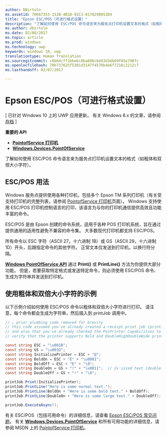 ```yaml
---
author: DBirtolo
ms.assetid: 70667353-152B-4B18-92C1-0178298052D4
title: "Epson ESC/POS（可进行格式设置）"
description: "了解如何使用 ESC/POS 命令语言来为服务点打印机设置文本的格式（如粗体和双倍大小字符）。"
ms.author: dbirtolo
ms.date: 02/08/2017
ms.topic: article
ms.prod: windows
ms.technology: uwp
keywords: windows 10, uwp
translationtype: Human Translation
ms.sourcegitcommit: c6b64cff1bbebc8ba69bc6e03d34b69f85e798fc
ms.openlocfilehash: 70b737625f5301d3147f4570b4e6f7216c2212c7
ms.lasthandoff: 02/07/2017

---
```

# <a name="epson-escpos-with-formatting"></a>Epson ESC/POS（可进行格式设置）

\[ 已针对 Windows 10 上的 UWP 应用更新。 有关 Windows 8.x 的文章，请参阅[存档](http://go.microsoft.com/fwlink/p/?linkid=619132) \]

**重要的 API**

-   [**PointofService 打印机**](https://msdn.microsoft.com/library/windows/apps/Mt426652)
-   [**Windows.Devices.PointOfService**](https://msdn.microsoft.com/library/windows/apps/Dn298071)

了解如何使用 ESC/POS 命令语言来为服务点打印机设置文本的格式（如粗体和双倍大小字符）。

## <a name="escpos-usage"></a>ESC/POS 用法

Windows 服务点提供使用各种打印机，包括多个 Epson TM 系列打印机（有关受支持打印机的完整列表，请参阅 [PointofService 打印机](https://msdn.microsoft.com/library/windows/apps/Mt426652)页面）。 Windows 支持使用 ESC/POS 打印机控制语言的打印，该语言为与你的打印机通信提供高效且功能丰富的命令。

ESC/POS 是由 Epson 创建的命令系统，适用于各种 POS 打印机系统，旨在通过提供通用的适用性避免不兼容的命令集。 大多数现代打印机都支持 ESC/POS。

所有命令以 ESC 字符（ASCII 27，十六进制 1B）或 GS（ASCII 29，十六进制 1D）开头，后跟指定命令的其他字符。 正常文本仅发送到打印机，以换行符分隔。

[**Windows PointOfService API**](https://msdn.microsoft.com/library/windows/apps/Dn298071) 通过 **Print()** 或 **PrintLine()** 方法为你提供大部分功能。 但是，若要获取特定格式或发送特定命令，则必须使用 ESC/POS 命令、生成为字符串并发送到打印机。

## <a name="example-using-bold-and-double-size-characters"></a>使用粗体和双倍大小字符的示例

以下示例介绍如何使用 ESC/POS 命令以粗体和双倍大小字符进行打印。 请注意，每个命令都会生成为字符串，然后插入到 printJob 调用中。

```csharp
// … prior plumbing code removed for brevity
// this code assumed you've already created a receipt print job (printJob)
// and also that you've already checked the PosPrinter Capabilities to
// verify that the printer supports Bold and DoubleHighDoubleWide print modes

const string ESC = "\u001B";
const string GS = "\u001D";
const string InitializePrinter = ESC + "@";
const string BoldOn = ESC + "E" + "\u0001";
const string BoldOff = ESC + "E" + "\0";
const string DoubleOn = GS + "!" + "\u0011";  // 2x sized text (double-high + double-wide)
const string DoubleOff = GS + "!" + "\0";

printJob.Print(InitializePrinter);
printJob.PrintLine("Here is some normal text.");
printJob.PrintLine(BoldOn + "Here is some bold text." + BoldOff);
printJob.PrintLine(DoubleOn + "Here is some large text." + DoubleOff);

printJob.ExecuteAsync();
```

有关 ESC/POS（包括可用命令）的详细信息，请查看 [Epson ESC/POS 常见问题](http://content.epson.de/fileadmin/content/files/RSD/downloads/escpos.pdf)。 有关 [**Windows.Devices.PointOfService**](https://msdn.microsoft.com/library/windows/apps/Dn298071) 和所有可用功能的详细信息，请参阅 MSDN 上的 [PointofService 打印机](https://msdn.microsoft.com/library/windows/apps/Mt426652)。

